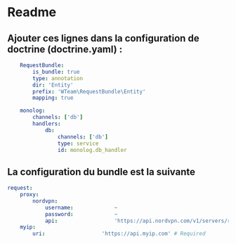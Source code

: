 # Readme

## Ajouter ces lignes dans la configuration de doctrine (doctrine.yaml) :

```yaml
    RequestBundle:
        is_bundle: true
        type: annotation
        dir: 'Entity'
        prefix: 'WTeam\RequestBundle\Entity'
        mapping: true
```

```yaml
    monolog:
        channels: ['db']
        handlers:
            db:
                channels: ['db']
                type: service
                id: monolog.db_handler
```

## La configuration du bundle est la suivante 

```yaml
request:
    proxy:
        nordvpn:
            username:             ~
            password:             ~
            api:                  'https://api.nordvpn.com/v1/servers/recommendations?filters\[servers_groups\]=5&filters\[servers_technologies\]=9&filters\[country_id\]=74'
    myip:
        uri:                  'https://api.myip.com' # Required
```